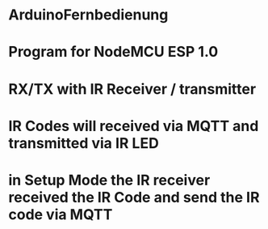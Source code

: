 # ArduinoFernbedienung
# Program for NodeMCU ESP 1.0
# RX/TX with IR Receiver / transmitter
# IR Codes will received via MQTT and transmitted via IR LED
# in Setup Mode the IR receiver received the IR Code and send the IR code via MQTT
